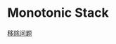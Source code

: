 # Monotonic Stack

[移除问题](https://leetcode.cn/problems/create-maximum-number/solutions/297892/yi-zhao-chi-bian-li-kou-si-dao-ti-ma-ma-zai-ye-b-7/)
